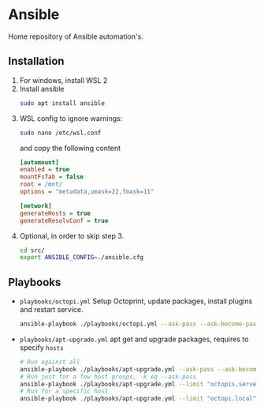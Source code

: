 # Ansible

Home repository of Ansible automation's.

## Installation

1. For windows, install WSL 2
2. Install ansible
   ```bash
   sudo apt install ansible
   ```
3. WSL config to ignore warnings:
   ```bash
   sudo nano /etc/wsl.conf
   ```
   and copy the following content
   ```ini
   [automount]
   enabled = true
   mountFsTab = false
   root = /mnt/
   options = "metadata,umask=22,fmask=11"

   [network]
   generateHosts = true
   generateResolvConf = true
   ```
4. Optional, in order to skip step 3. 
   ```bash
   cd src/
   export ANSIBLE_CONFIG=./ansible.cfg
   ```

## Playbooks

- ``playbooks/octopi.yml``
  Setup Octoprint, update packages, install plugins and restart service.
  ```bash
  ansible-playbook ./playbooks/octopi.yml --ask-pass --ask-become-pass
  ```
- ``playbooks/apt-upgrade.yml``
  apt get and upgrade packages, requires to specify ``hosts``
  ```bash
  # Run against all 
  ansible-playbook ./playbooks/apt-upgrade.yml --ask-pass --ask-become-pass
  # Run just for a few host groups, -k eq --ask-pass
  ansible-playbook ./playbooks/apt-upgrade.yml --limit "octopis,serversGrpSample" -k -K
  # Run for a specific host
  ansible-playbook ./playbooks/apt-upgrade.yml --limit "octopi.local" -k -K
  ```

